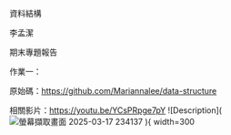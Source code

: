 資料結構

李孟潔

期末專題報告

作業一：
      
原始碼：https://github.com/Mariannalee/data-structure

相關影片：https://youtu.be/YCsPRpge7pY
![Description](![螢幕擷取畫面 2025-03-17 234137](https://github.com/user-attachments/assets/0c2f5322-81be-42a2-9f5a-1a5fd19e9336)
){ width=300



